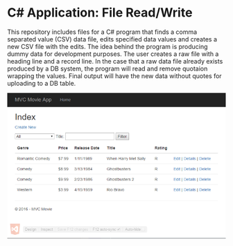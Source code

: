 C# Application: File Read/Write
=====================================

This repository includes files for a C# program that finds a comma separated value (CSV) data file, edits specified data values and creates a new CSV file with the edits. The idea behind the program is producing dummy data for development purposes. The user creates a raw file with a heading line and a record line. In the case that a raw data file already exists produced by a DB system, the program will read and remove quotaion wrapping the values. Final output will have the new data without quotes for uploading to a DB table.

![Console output](https://github.com/AlejandroCruz/mvc-app/blob/master/_resources/MovieApp_User-Interface.PNG)